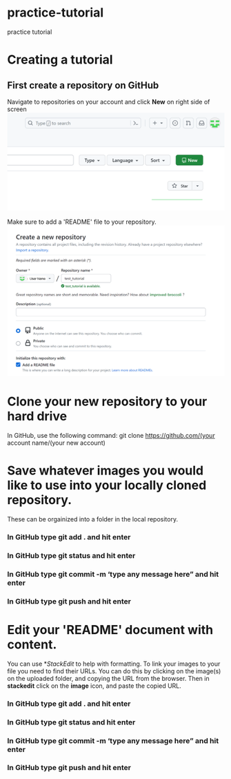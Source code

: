 # practice-tutorial
practice tutorial
# Creating a tutorial
## First create a repository on GitHub
Navigate to repositories on your account and click **New** on right side of screen![enter image description here](https://github.com/mwcolbert/practice-tutorial/blob/main/images/shot_1.png?raw=true)

Make sure to add a 'README' file to your repository.![enter image description here](https://github.com/mwcolbert/practice-tutorial/blob/main/images/shot_2.png?raw=true)
# Clone your new repository to your hard drive
In GitHub, use the following command:
 git clone https://github.com/(your account name/(your new account)

# Save whatever images you would like to use into your locally cloned repository.
These can be orgainized into a folder in the local repository.

### In GitHub type **git add .** and hit **enter**

### In GitHub type **git status** and hit **enter**

### In GitHub type **git commit -m ‘type any message here”** and hit **enter**

### In GitHub type **git push** and hit **enter**

# Edit your 'README' document with content. 
You can use **StackEdit* to help with formatting.
To link your images to your file you need to find their URLs. You can do this by clicking on the image(s) on the uploaded folder, and copying the URL from the browser. Then in **stackedit** click on the **image** icon, and paste the copied URL. 

### In GitHub type **git add .** and hit **enter**

### In GitHub type **git status** and hit **enter**

### In GitHub type **git commit -m ‘type any message here”** and hit **enter**

### In GitHub type **git push** and hit **enter**
